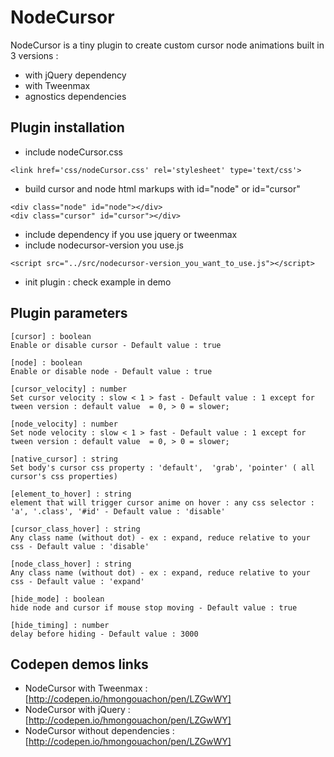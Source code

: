 
# NodeCursor

NodeCursor is a tiny plugin to create custom cursor node animations built in 3 versions : 
- with jQuery dependency
- with Tweenmax
- agnostics dependencies

## Plugin installation
- include nodeCursor.css
```
<link href='css/nodeCursor.css' rel='stylesheet' type='text/css'>
```
- build cursor and node html markups with id="node" or id="cursor"
```
<div class="node" id="node"></div>
<div class="cursor" id="cursor"></div>
```
- include dependency if you use jquery or tweenmax
- include nodecursor-version you use.js 

```
<script src="../src/nodecursor-version_you_want_to_use.js"></script>
```
- init plugin : check example in demo

## Plugin parameters
```
[cursor] : boolean 
Enable or disable cursor - Default value : true
```

```
[node] : boolean 
Enable or disable node - Default value : true
```

```
[cursor_velocity] : number
Set cursor velocity : slow < 1 > fast - Default value : 1 except for tween version : default value  = 0, > 0 = slower;
```

```
[node_velocity] : number
Set node velocity : slow < 1 > fast - Default value : 1 except for tween version : default value  = 0, > 0 = slower;
```

```
[native_cursor] : string
Set body's cursor css property : 'default',  'grab', 'pointer' ( all cursor's css properties)
```

```
[element_to_hover] : string
element that will trigger cursor anime on hover : any css selector : 'a', '.class', '#id' - Default value : 'disable' 
```

```
[cursor_class_hover] : string
Any class name (without dot) - ex : expand, reduce relative to your css - Default value : 'disable'
```

```
[node_class_hover] : string
Any class name (without dot) - ex : expand, reduce relative to your css - Default value : 'expand'
```

```
[hide_mode] : boolean
hide node and cursor if mouse stop moving - Default value : true
```

```
[hide_timing] : number 
delay before hiding - Default value : 3000
```

## Codepen demos links
* NodeCursor with Tweenmax : [http://codepen.io/hmongouachon/pen/LZGwWY]
* NodeCursor with jQuery : [http://codepen.io/hmongouachon/pen/LZGwWY]
* NodeCursor without dependencies : [http://codepen.io/hmongouachon/pen/LZGwWY]



